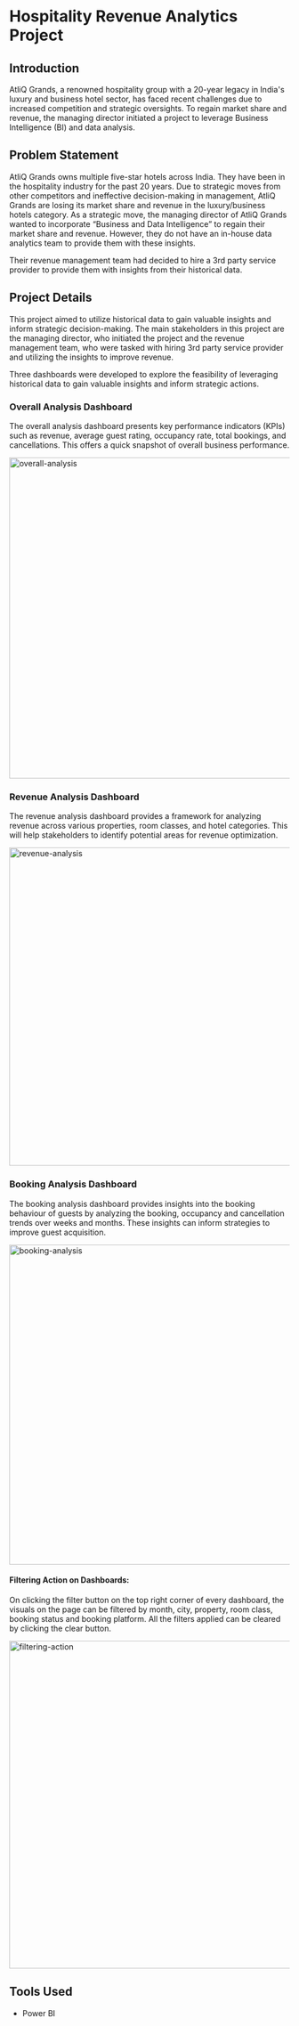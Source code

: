 # Hospitality Revenue Analytics Project

## Introduction
AtliQ Grands, a renowned hospitality group with a 20-year legacy in India's luxury and business hotel sector, has faced recent challenges due to increased competition and strategic oversights. To regain market share and revenue, the managing director initiated a project to leverage Business Intelligence (BI) and data analysis.

## Problem Statement
AtliQ Grands owns multiple five-star hotels across India. They have been in the hospitality industry for the past 20 years. Due to strategic moves from other competitors and ineffective decision-making in management, AtliQ Grands are losing its market share and revenue in the luxury/business hotels category. As a strategic move, the managing director of AtliQ Grands wanted to incorporate “Business and Data Intelligence” to regain their market share and revenue. However, they do not have an in-house data analytics team to provide them with these insights.

Their revenue management team had decided to hire a 3rd party service provider to provide them with insights from their historical data.

## Project Details
This project aimed to utilize historical data to gain valuable insights and inform strategic decision-making. The main stakeholders in this project are the managing director, who initiated the project and the revenue management team, who were tasked with hiring 3rd party service provider and utilizing the insights to improve revenue.

Three dashboards were developed to explore the feasibility of leveraging historical data to gain valuable insights and inform strategic actions.

### Overall Analysis Dashboard
The overall analysis dashboard presents key performance indicators (KPIs) such as revenue, average guest rating, occupancy rate, total bookings, and cancellations. This offers a quick snapshot of overall business performance.

<img width="577" alt="overall-analysis" src="https://github.com/MarzukaaZaki/hospitality-revenue-analytics/assets/87608582/c0ce91dc-b3ae-4927-ac9b-5fcbde41f3a3">

### Revenue Analysis Dashboard
The revenue analysis dashboard provides a framework for analyzing revenue across various properties, room classes, and hotel categories. This will help stakeholders to identify potential areas for revenue optimization.

<img width="572" alt="revenue-analysis" src="https://github.com/MarzukaaZaki/hospitality-revenue-analytics/assets/87608582/b76c7c4e-6108-49be-b996-ce7e294d2dd6">

### Booking Analysis Dashboard
The booking analysis dashboard provides insights into the booking behaviour of guests by analyzing the booking, occupancy and cancellation trends over weeks and months.  These insights can inform strategies to improve guest acquisition.

<img width="575" alt="booking-analysis" src="https://github.com/MarzukaaZaki/hospitality-revenue-analytics/assets/87608582/653dc87a-9a52-4cb8-bbfd-39538abbaa37">

#### Filtering Action on Dashboards:
On clicking the filter button on the top right corner of every dashboard, the visuals on the page can be filtered by month, city, property, room class, booking status and booking platform. All the filters applied can be cleared by clicking the clear button.

<img width="589" alt="filtering-action" src="https://github.com/MarzukaaZaki/hospitality-revenue-analytics/assets/87608582/11a5ea38-5996-4403-97da-69d1f228265d">

## Tools Used
- Power BI
